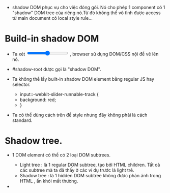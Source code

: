 - shadow DOM phục vụ cho việc đóng gói. Nó cho phép 1 component có 1 "shadow" DOM tree của riêng nó.Từ đó không thể vô tình được access từ main document có local style rule...

# Build-in shadow DOM
- Ta xét <input type="range"> , browser sử dụng DOM/CSS nội để vẽ lên nó.
- #shadow-root được gọi là "shadow DOM".
- Ta không thể lấy built-in shadow DOM element bằng regular JS hay selector.

    + input::-webkit-slider-runnable-track {
    +   background: red;
    + }
- Ta có thể dùng cách trên để style nhưng đây không phải là cách standard.

# Shadow tree.
- 1 DOM element có thể có 2 loại DOM subtrees.

    + Light tree : là 1 regular DOM subtree, tạo bởi HTML children. Tất cả các subtree mà ta đã thấy ở các ví dụ trước là light trê.
    + Shadow tree : là 1 hidden DOM subtree không được phản ánh trong HTML , ẩn khỏi mắt thường.

- 